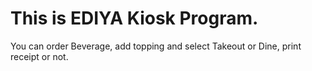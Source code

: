 # This is EDIYA Kiosk Program.

You can order Beverage, add topping and select Takeout or Dine, print receipt or not.